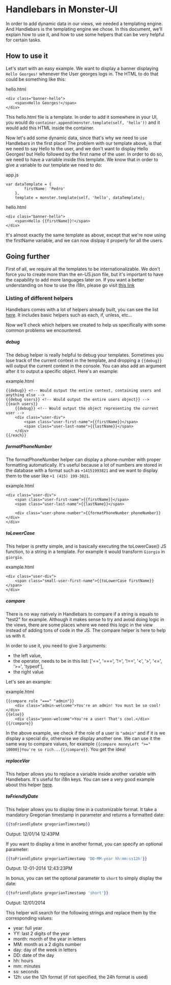 # Handlebars in Monster-UI
In order to add dynamic data in our views, we needed a templating engine. And Handlebars is the templating engine we chose. In this document, we'll explain how to use it, and how to use some helpers that can be very helpful for certain tasks.

## How to use it
Let's start with an easy example. We want to display a banner displaying `Hello Georges!` whenever the User georges logs in. The HTML to do that could be something like this:

hello.html

	<div class="banner-hello">
		<span>Hello Georges!</span>
	</div>

This hello.html file is a template. In order to add it somewhere in your UI, you would do `container.append(monster.template(self, 'hello'))` and it would add this HTML inside the container.

Now let's add some dynamic data, since that's why we need to use Handlebars in the first place! The problem with our template above, is that we need to say Hello to the user, and we don't want to display Hello Georges! but Hello followed by the first name of the user. In order to do so, we need to have a variable inside this template. We know that in order to give a variable to our template we need to do:

app.js

	var dataTemplate = {
			firstName: 'Pedro'
		},
		template = monster.template(self, 'hello', dataTemplate);


hello.html

	<div class="banner-hello">
		<span>Hello {{firstName}}!</span>
	</div>

It's almost exactly the same template as above, except that we're now using the firstName variable, and we can now dislpay it properly for all the users.

## Going further
First of all, we require all the templates to be internationalizable. We don't force you to create more than the en-US.json file, but it's important to have the capability to add more languages later on. If you want a better understanding on how to use the i18n, please go visit [this link][i18n]

### Listing of different helpers
Handlebars comes with a lot of helpers already built, you can see the list [here](http://handlebarsjs.com/). It includes basic helpers such as each, if, unless, etc...

Now we'll check which helpers we created to help us specifically with some common problems we encountered.

##### debug
The debug helper is really helpful to debug your templates. Sometimes you lose track of the current context in the template, and dropping a `{{debug}}` will output the current context in the console.
You can also add an argument after it to output a specific object. Here's an example:

example.html

	{{debug}} <!-- Would output the entire context, containing users and anything else -->
	{{debug users}} <!-- Would output the entire users object}} -->
	{{each users}}
		{{debug}} <!-- Would output the object representing the current user -->
		<div class="user-div">
			<span class="user-first-name">{{firstName}}</span>
			<span class="user-last-name">{{lastName}}</span>
		</div>
	{{/each}}

##### formatPhoneNumber
The formatPhoneNumber helper can display a phone-number with proper formatting automatically. It's useful because a lot of numbers are stored in the database with a format such as `+14151993821` and we want to display them to the user like `+1 (415) 199-3821`.

example.html

	<div class="user-div">
		<span class="user-first-name">{{firstName}}</span>
		<span class="user-last-name">{{lastName}}</span>

		<div class="user-phone-number">{{formatPhoneNumber phoneNumber}}</div>
	</div>

##### toLowerCase
This helper is pretty simple, and is basically executing the toLowerCase() JS function, to a string in a template. For example it would transform `Giorgio` in `giorgio`.

example.html

	<div class="user-div">
		<span class="small-user-first-name">{{toLowerCase firstName}}</span>
	</div>

##### compare
There is no way natively in Handlebars to compare if a string is equals to "test2" for example. Although it makes sense to try and avoid doing logic in the views, there are some places where we need this logic in the view instead of adding tons of code in the JS. The compare helper is here to help us with it.

In order to use it, you need to give 3 arguments:
* the left value,
* the operator, needs to be in this list: ['==', '===', '!=', '!==', '<', '>', '<=', '>=', 'typeof'],
* the right value

Let's see an example:

example.html

	{{compare role "===" "admin"}}
		<div class="admin-welcome">You're an admin! You must be so cool!</div>
	{{else}}
		<div class="peon-welcome">You're a user! That's cool.</div>
	{{/compare}}

In the above example, we check if the role of a user is `"admin"` and if it is we display a special div, otherwise we display another one. We can use it the same way to compare values, for example `{{compare moneyLeft ">=" 10000}}You're so rich...{{/compare}}`. You get the idea!

##### replaceVar
This helper allows you to replace a variable inside another variable with Handlebars. It's useful for i18n keys.
You can see a very good example about this helper [here][i18n_templates].

##### toFriendlyDate
This helper allows you to display time in a customizable format. It take a mandatory Gregorian timestamp in parameter and returns a formatted date:

```handlebars
{{toFriendlyDate gregorianTimestamp}}
```
Output: 12/01/14 12:43PM

If you want to display a time in another format, you can specify an optional parameter:

```handlebars
{{toFriendlyDate gregorianTimestamp 'DD-MM-year hh:mm:ss12h'}}
```
Output: 12-01-2014 12:43:23PM

In bonus, you can set the optional parameter to `short` to simply display the date:

```handlebars
{{tofriendlyDate gregorianTimestamp 'short'}}
```
Output: 12/01/2014

This helper will search for the following strings and replace them by the corresponding values:
* year: full year
* YY: last 2 digits of the year
* month: month of the year in letters
* MM: month as a 2 digits number
* day: day of the week in letters
* DD: date of the day
* hh: hours
* mm: minutes
* ss: seconds
* 12h: use the 12h format (if not specified, the 24h format is used)

[i18n]: internationalization.md
[i18n_templates]: internationalization.md#in-html-templates